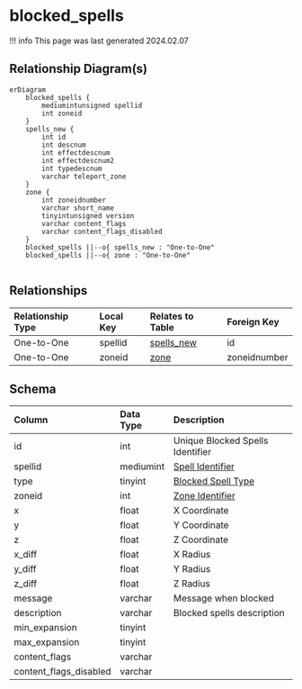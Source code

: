 # blocked_spells

!!! info
	This page was last generated 2024.02.07

## Relationship Diagram(s)

```mermaid
erDiagram
    blocked_spells {
        mediumintunsigned spellid
        int zoneid
    }
    spells_new {
        int id
        int descnum
        int effectdescnum
        int effectdescnum2
        int typedescnum
        varchar teleport_zone
    }
    zone {
        int zoneidnumber
        varchar short_name
        tinyintunsigned version
        varchar content_flags
        varchar content_flags_disabled
    }
    blocked_spells ||--o{ spells_new : "One-to-One"
    blocked_spells ||--o{ zone : "One-to-One"


```


## Relationships

| Relationship Type | Local Key | Relates to Table | Foreign Key |
| :--- | :--- | :--- | :--- |
| One-to-One | spellid | [spells_new](../../schema/spells/spells_new.md) | id |
| One-to-One | zoneid | [zone](../../schema/zone/zone.md) | zoneidnumber |


## Schema

| Column | Data Type | Description |
| :--- | :--- | :--- |
| id | int | Unique Blocked Spells Identifier |
| spellid | mediumint | [Spell Identifier](spells_new.md) |
| type | tinyint | [Blocked Spell Type](../../../../server/spells/blocked-spell-types) |
| zoneid | int | [Zone Identifier](../../../../server/zones/zone-list) |
| x | float | X Coordinate |
| y | float | Y Coordinate |
| z | float | Z Coordinate |
| x_diff | float | X Radius |
| y_diff | float | Y Radius |
| z_diff | float | Z Radius |
| message | varchar | Message when blocked |
| description | varchar | Blocked spells description |
| min_expansion | tinyint |  |
| max_expansion | tinyint |  |
| content_flags | varchar |  |
| content_flags_disabled | varchar |  |

